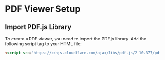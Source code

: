 # PDF Viewer Setup

## Import PDF.js Library
To create a PDF viewer, you need to import the PDF.js library. Add the following script tag to your HTML file:

```html
<script src="https://cdnjs.cloudflare.com/ajax/libs/pdf.js/2.10.377/pdf.min.js"></script>
